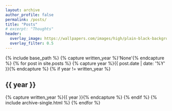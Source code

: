 ```yaml
---
layout: archive
author_profile: false
permalink: /posts/
title: "Posts"
# excerpt: "Thoughts"
header:
  overlay_image: https://wallpapers.com/images/high/plain-black-background-ms6uthqmbsf3weim.webp
  overlay_filter: 0.5
---
```


{% include base_path %}
{% capture written_year %}'None'{% endcapture %}
{% for post in site.posts %}
{% capture year %}{{ post.date | date: '%Y' }}{% endcapture %}
{% if year != written_year %}
<h2 id="{{ year | slugify }}" class="archive__subtitle">{{ year }}</h2>
{% capture written_year %}{{ year }}{% endcapture %}
{% endif %}
{% include archive-single.html %}
{% endfor %}
